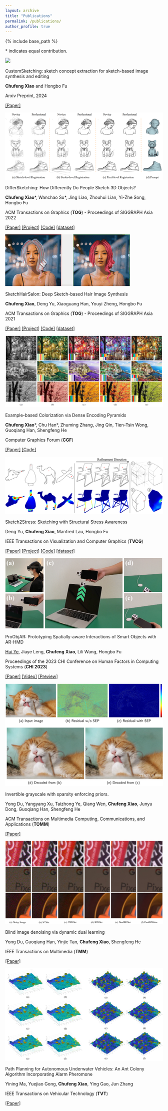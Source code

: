 ```yaml
---
layout: archive
title: "Publications"
permalink: /publications/
author_profile: true
---
```


{% include base_path %}

\* indicates equal contribution.

<div class="pub">
    <img src="/images/customsketching.png">
    <div>
      <p class="title">CustomSketching: sketch concept extraction for sketch-based image synthesis and editing</p>
      <p><b>Chufeng Xiao</b> and Hongbo Fu</p>
      <p class="venue">Arxiv Preprint, 2024</p>
      <p>
        <a href="https://dl.acm.org/doi/abs/10.1145/3550454.3555493">[Paper]</a>
      </p>
    </div>
</div>

<div class="pub">
    <img src="/images/differsketching.png">
    <div>
      <p class="title">DifferSketching: How Differently Do People Sketch 3D Objects?</p>
      <p><b>Chufeng Xiao</b>*, Wanchao Su*, Jing Liao, Zhouhui Lian, Yi-Zhe Song, Hongbo Fu</p>
      <p class="venue">ACM Transactions on Graphics (<b>TOG</b>) - Proceedings of SIGGRAPH Asia 2022</p>
      <p>
        <a href="https://dl.acm.org/doi/abs/10.1145/3550454.3555493">[Paper]</a>
        <a href="https://chufengxiao.github.io/DifferSketching/">[Project]</a>
        <a href="https://github.com/chufengxiao/DifferSketching">[Code]</a>
        <a href="https://chufengxiao.github.io/DifferSketching/#dataset">[dataset]</a>
      </p>
    </div>
</div>

<div class="pub">
    <img src="/images/sketchhairsalon.gif">
    <div>
      <p class="title">SketchHairSalon: Deep Sketch-based Hair Image Synthesis</p>
      <p><b>Chufeng Xiao</b>, Deng Yu, Xiaoguang Han, Youyi Zheng, Hongbo Fu</p>
      <p class="venue">ACM Transactions on Graphics (<b>TOG</b>) - Proceedings of SIGGRAPH Asia 2021</p>
      <p>
        <a href="https://dl.acm.org/doi/abs/10.1145/3478513.3480502">[Paper]</a>
        <a href="https://chufengxiao.github.io/SketchHairSalon/">[Project]</a>
        <a href="https://github.com/chufengxiao/SketchHairSalon">[Code]</a>
        <a href="https://github.com/chufengxiao/SketchHairSalon?tab=readme-ov-file#Dataset">[dataset]</a>
      </p>
    </div>
</div>

<div class="pub">
    <img src="/images/colorization.png">
    <div>
      <p class="title">Example-based Colorization via Dense Encoding Pyramids</p>
      <p><b>Chufeng Xiao</b>*, Chu Han*, Zhuming Zhang, Jing Qin, Tien-Tsin Wong, Guoqiang Han, Shengfeng He</p>
      <p class="venue">Computer Graphics Forum (<b>CGF</b>)</p>
      <p>
        <a href="https://onlinelibrary-wiley-com.ezproxy.cityu.edu.hk/doi/full/10.1111/cgf.13659">[Paper]</a>
        <a href="https://github.com/chufengxiao/Example-based-Colorization-via-Dense-Encoding-Pyramids">[Code]</a>
      </p>
    </div>
</div>

<div class="pub">
    <img src="/images/sketch2stress.png">
    <div>
      <p class="title">Sketch2Stress: Sketching with Structural Stress Awareness</p>
      <p>Deng Yu, <b>Chufeng Xiao</b>, Manfred Lau, Hongbo Fu</p>
      <p class="venue">IEEE Transactions on Visualization and Computer Graphics (<b>TVCG</b>)</p>
      <p>
        <a href="https://arxiv.org/abs/2306.05911">[Paper]</a>
        <a href="https://dengyuhk.github.io/Sketch2Stress/">[Project]</a>
        <a href="https://github.com/dengyuhk/Sketch2Stress">[Code]</a>
        <a href="https://github.com/dengyuhk/Sketch2Stress?tab=readme-ov-file#Dataset">[dataset]</a>
      </p>
    </div>
</div>

<div class="pub">
    <img src="/images/proobjar.png">
    <div>
      <p class="title">ProObjAR: Prototyping Spatially-aware Interactions of Smart Objects with AR-HMD</p>
      <p><a href="https://huiye19.github.io/">Hui Ye</a>, Jiaye Leng, <b>Chufeng Xiao</b>, Lili Wang, Hongbo Fu</p>
      <p class="venue">Proceedings of the 2023 CHI Conference on Human Factors in Computing Systems (<b>CHI 2023</b>)</p>
      <p>
        <a href="https://dl.acm.org/doi/abs/10.1145/3544548.3580750">[Paper]</a>
        <a href="https://www.youtube.com/watch?v=YnkOdbIkooc">[Video]</a>
        <a href="https://www.youtube.com/watch?v=Fh4N6mBAQuQ">[Preview]</a>
      </p>
    </div>
</div>

<div class="pub">
    <img src="/images/invertible_grayscale.png">
    <div>
      <p class="title">Invertible grayscale with sparsity enforcing priors.</p>
      <p>Yong Du, Yangyang Xu, Taizhong Ye, Qiang Wen, <b>Chufeng Xiao</b>, Junyu Dong, Guoqiang Han, Shengfeng He</p>
      <p class="venue">ACM Transactions
on Multimedia Computing, Communications, and Applications (<b>TOMM</b>)</p>
      <p>
        <a href="https://dl.acm.org/doi/10.1145/3451993">[Paper]</a>
      </p>
    </div>
</div>

<div class="pub">
    <img src="/images/DualBD.png">
    <div>
      <p class="title">Blind image denoising via dynamic dual learning</p>
      <p>Yong Du, Guoqiang Han, Yinjie Tan, <b>Chufeng Xiao</b>, Shengfeng He</p>
      <p class="venue">IEEE Transactions on Multimedia (<b>TMM</b>)</p>
      <p>
        <a href="https://ieeexplore.ieee.org/document/9136787">[Paper]</a>
      </p>
    </div>
</div>


<div class="pub">
    <img src="/images/AP_ACS.png">
    <div>
      <p class="title">Path Planning for Autonomous Underwater Vehicles: An Ant Colony Algorithm Incorporating Alarm Pheromone</p>
      <p>Yining Ma, Yuejiao Gong, <b>Chufeng Xiao</b>, Ying Gao, Jun Zhang</p>
      <p class="venue">IEEE Transactions on Vehicular Technology (<b>TVT</b>)</p>
      <p>
        <a href="https://ieeexplore.ieee.org/abstract/document/8540402">[Paper]</a>
      </p>
    </div>
</div>



